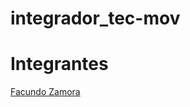 # integrador_tec-mov

# Integrantes
[Facundo Zamora](https://github.com/Faq-hue)


<div><img src=""></div>
